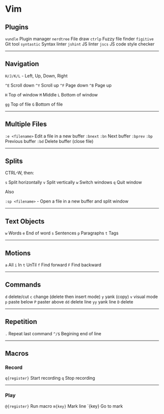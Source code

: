 
# Vim #

## Plugins ##

`vundle`    Plugin manager
`nerdtree`  File draw
`ctrlp`     Fuzzy file finder
`figitive`  Git tool
`syntastic` Syntax linter
`jshint`    JS linter
`jscs`      JS code style checker

---

## Navigation ##

`H/J/K/L` - Left, Up, Down, Right

`^E` Scroll down
`^Y` Scroll up
`^F` Page down
`^B` Page up

`H`  Top of window
`M`  Middle
`L`  Bottom of window

`gg` Top of file
`G`  Bottom of file

---

## Multiple Files ##

`:e <filename>` Edit a file in a new buffer
`:bnext` `:bn`  Next buffer
`:bprev` `:bp`  Previous buffer
`:bd`           Delete buffer (close file)

---

## Splits ##

CTRL-W, then:

`s` Split horizontally
`v` Split vertically
`w` Switch windows
`q` Quit window

Also

`:sp <filename>` - Open a file in a new buffer and split window

---

## Text Objects ##

`w` Words
`e` End of word
`s` Sentences
`p` Paragraphs
`t` Tags

---

## Motions ##

`a` All
`i` In
`t` UnTil
`f` Find forward
`F` Find backward

---

## Commands ##

`d`  delete/cut
`c`  change (delete then insert mode)
`y`  yank (copy)
`v`  visual mode
`p`  paste below
`P`  paster above
`dd` delete line
`yy` yank line
`D`  delete

---

## Repetition ##

`.`   Repeat last command
`^/$` Begining end of line

---

## Macros ##
### Record ###

`q{register}` Start recording
`q`           Stop recording

---

### Play ###

`@{register}` Run macro
`m{key}`      Mark line
`{key}        Go to mark









